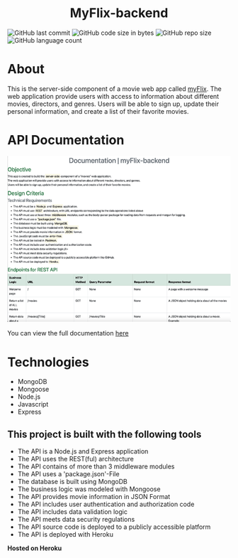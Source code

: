 <h1 align="center">MyFlix-backend</h1>

<img alt="GitHub last commit" src="https://img.shields.io/github/last-commit/paulinemarg/myFlix-backend"> <img alt="GitHub code size in bytes" src="https://img.shields.io/github/languages/code-size/paulinemarg/myFlix-backend?color=green"> <img alt="GitHub repo size" src="https://img.shields.io/github/repo-size/paulinemarg/myFlix-backend?color=yellow"> <img alt="GitHub language count" src="https://img.shields.io/github/languages/count/paulinemarg/myFlix-backend?style=plastic">

# About

This is the server-side component of a movie web app called [myFlix](https://github.com/paulinemarg/myFlix-client). 
The web application provide users with access to information about different movies, directors, and genres. 
Users will be able to sign up, update their personal information, and create a list of their favorite movies.

# API Documentation

![myflix-doc](/myflix-doc.png)

You can view the full documentation [here](https://backend-myflix.herokuapp.com/documentation.html)


# Technologies

- MongoDB 
- Mongoose
- Node.js
- Javascript
- Express

## This project is built with the following tools

<ul>
    <li>The API is a Node.js and Express application</li>
    <li>The API uses the REST(ful) architecture</li>
    <li>The API contains of more than 3 middleware modules</li>
    <li>The API uses a 'package.json'-File</li>
    <li>The database is built using MongoDB</li>
    <li>The business logic was modeled with Mongoose</li>
    <li>The API provides movie information in JSON Format</li>
    <li>The API includes user authentication and authorization code</li>
    <li>The API includes data validation logic</li>
    <li>The API meets data security regulations</li>
    <li>The API source code is deployed to a publicly accessible platform</li>
    <li>The API is deployed with Heroku</li>
</ul>


**Hosted on Heroku** 
